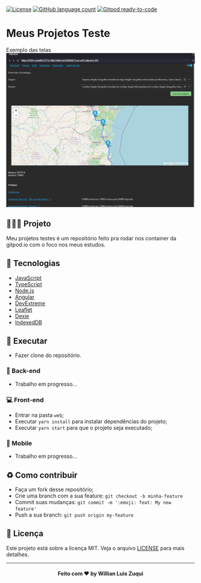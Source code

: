 
[![License](https://img.shields.io/badge/license-MIT-brightgreen)](https://img.shields.io/badge/license-MIT-brightgreen)
[![GitHub language count](https://img.shields.io/github/languages/count/wzuqui/meus_projetos_testes)](https://img.shields.io/github/languages/count/wzuqui/meus_projetos_testes)
[![Gitpod ready-to-code](https://img.shields.io/badge/Gitpod-ready--to--code-blue?logo=gitpod)](https://gitpod.io/#https://github.com/wzuqui/meus_projetos_testes)

# Meus Projetos Teste

Exemplo das telas
![alt text](.github/screens.jpg "Screens")


## 👨🏼‍💻 Projeto

Meu projetos testes é um repositório feito pra rodar nos container da gitpod.io com o foco nos meus estudos.

## 🔨 Tecnologias

- [JavaScript](https://developer.mozilla.org/pt-BR/docs/Aprender/JavaScript)
- [TypeScript](https://www.typescriptlang.org/)
- [Node.js](https://nodejs.org/en/)
- [Angular](https://angular.io/)
- [DevExtreme](https://js.devexpress.com/)
- [Leaflet](https://leafletjs.com/)
- [Dexie](https://dexie.org/)
- [IndexedDB](https://developer.mozilla.org/en-US/docs/Web/API/IndexedDB_API)

## 🔄 Executar
 - Fazer clone do repositório.

### 🔧 Back-end
 - Trabalho em progresso...

### 💻 Front-end
 - Entrar na pasta `web`;
 - Executar `yarn install` para instalar dependências do projeto;
 - Executar `yarn start` para que o projeto seja executado;

### 📱 Mobile
- Trabalho em progresso...

## ♻️ Como contribuir
- Faça um fork desse repositório;
- Crie uma branch com a sua feature: `git checkout -b minha-feature`
- Commit suas mudanças: `git commit -m ':emoji: feat: My new feature'`
- Push a sua branch: `git push origin my-feature`

## 📝 Licença
Este projeto está sobre a licença MIT. Veja o arquivo [LICENSE](LICENSE.md) para mais detalhes.

---

<h4 align="center">
  Feito com ❤️ by Willian Luis Zuqui
</h4>